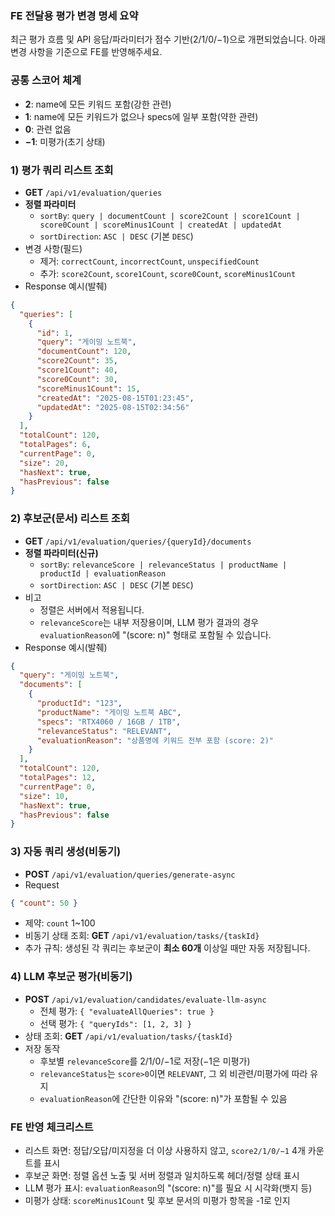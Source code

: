 ### FE 전달용 평가 변경 명세 요약

최근 평가 흐름 및 API 응답/파라미터가 점수 기반(2/1/0/−1)으로 개편되었습니다. 아래 변경 사항을 기준으로 FE를 반영해주세요.

### 공통 스코어 체계
- **2**: name에 모든 키워드 포함(강한 관련)
- **1**: name에 모든 키워드가 없으나 specs에 일부 포함(약한 관련)
- **0**: 관련 없음
- **−1**: 미평가(초기 상태)

### 1) 평가 쿼리 리스트 조회
- **GET** `/api/v1/evaluation/queries`
- **정렬 파라미터**
  - `sortBy`: `query | documentCount | score2Count | score1Count | score0Count | scoreMinus1Count | createdAt | updatedAt`
  - `sortDirection`: `ASC | DESC` (기본 `DESC`)
- 변경 사항(필드)
  - 제거: `correctCount`, `incorrectCount`, `unspecifiedCount`
  - 추가: `score2Count`, `score1Count`, `score0Count`, `scoreMinus1Count`
- Response 예시(발췌)
```json
{
  "queries": [
    {
      "id": 1,
      "query": "게이밍 노트북",
      "documentCount": 120,
      "score2Count": 35,
      "score1Count": 40,
      "score0Count": 30,
      "scoreMinus1Count": 15,
      "createdAt": "2025-08-15T01:23:45",
      "updatedAt": "2025-08-15T02:34:56"
    }
  ],
  "totalCount": 120,
  "totalPages": 6,
  "currentPage": 0,
  "size": 20,
  "hasNext": true,
  "hasPrevious": false
}
```

### 2) 후보군(문서) 리스트 조회
- **GET** `/api/v1/evaluation/queries/{queryId}/documents`
- **정렬 파라미터(신규)**
  - `sortBy`: `relevanceScore | relevanceStatus | productName | productId | evaluationReason`
  - `sortDirection`: `ASC | DESC` (기본 `DESC`)
- 비고
  - 정렬은 서버에서 적용됩니다.
  - `relevanceScore`는 내부 저장용이며, LLM 평가 결과의 경우 `evaluationReason`에 "(score: n)" 형태로 포함될 수 있습니다.
- Response 예시(발췌)
```json
{
  "query": "게이밍 노트북",
  "documents": [
    {
      "productId": "123",
      "productName": "게이밍 노트북 ABC",
      "specs": "RTX4060 / 16GB / 1TB",
      "relevanceStatus": "RELEVANT",
      "evaluationReason": "상품명에 키워드 전부 포함 (score: 2)"
    }
  ],
  "totalCount": 120,
  "totalPages": 12,
  "currentPage": 0,
  "size": 10,
  "hasNext": true,
  "hasPrevious": false
}
```

### 3) 자동 쿼리 생성(비동기)
- **POST** `/api/v1/evaluation/queries/generate-async`
- Request
```json
{ "count": 50 }
```
- 제약: `count` 1~100
- 비동기 상태 조회: **GET** `/api/v1/evaluation/tasks/{taskId}`
- 추가 규칙: 생성된 각 쿼리는 후보군이 **최소 60개** 이상일 때만 자동 저장됩니다.

### 4) LLM 후보군 평가(비동기)
- **POST** `/api/v1/evaluation/candidates/evaluate-llm-async`
  - 전체 평가: `{ "evaluateAllQueries": true }`
  - 선택 평가: `{ "queryIds": [1, 2, 3] }`
- 상태 조회: **GET** `/api/v1/evaluation/tasks/{taskId}`
- 저장 동작
  - 후보별 `relevanceScore`를 2/1/0/−1로 저장(−1은 미평가)
  - `relevanceStatus`는 `score>0`이면 `RELEVANT`, 그 외 비관련/미평가에 따라 유지
  - `evaluationReason`에 간단한 이유와 "(score: n)"가 포함될 수 있음

### FE 반영 체크리스트
- 리스트 화면: 정답/오답/미지정을 더 이상 사용하지 않고, `score2/1/0/−1` 4개 카운트를 표시
- 후보군 화면: 정렬 옵션 노출 및 서버 정렬과 일치하도록 헤더/정렬 상태 표시
- LLM 평가 표시: `evaluationReason`의 "(score: n)"를 필요 시 시각화(뱃지 등)
- 미평가 상태: `scoreMinus1Count` 및 후보 문서의 미평가 항목을 -1로 인지


